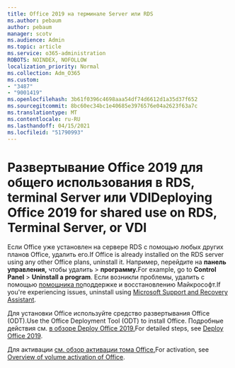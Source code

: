 ```yaml
---
title: Office 2019 на терминале Server или RDS
ms.author: pebaum
author: pebaum
manager: scotv
ms.audience: Admin
ms.topic: article
ms.service: o365-administration
ROBOTS: NOINDEX, NOFOLLOW
localization_priority: Normal
ms.collection: Adm_O365
ms.custom:
- "3487"
- "9001419"
ms.openlocfilehash: 3b61f0396c4698aaa54df74d6612d1a35d37f652
ms.sourcegitcommit: 8bc60ec34bc1e40685e3976576e04a2623f63a7c
ms.translationtype: MT
ms.contentlocale: ru-RU
ms.lasthandoff: 04/15/2021
ms.locfileid: "51790993"
---
```

# <a name="deploying-office-2019-for-shared-use-on-rds-terminal-server-or-vdi"></a><span data-ttu-id="562f3-102">Развертывание Office 2019 для общего использования в RDS, terminal Server или VDI</span><span class="sxs-lookup"><span data-stu-id="562f3-102">Deploying Office 2019 for shared use on RDS, Terminal Server, or VDI</span></span>

<span data-ttu-id="562f3-103">Если Office уже установлен на сервере RDS с помощью любых других планов Office, удалить его.</span><span class="sxs-lookup"><span data-stu-id="562f3-103">If Office is already installed on the RDS server using any other Office plans, uninstall it.</span></span> <span data-ttu-id="562f3-104">Например, перейдите на **панель управления,** чтобы удалить  >  **программу.**</span><span class="sxs-lookup"><span data-stu-id="562f3-104">For example, go to **Control Panel** > **Uninstall a program**.</span></span> <span data-ttu-id="562f3-105">Если возникли проблемы, удалить с помощью [помощника по](https://aka.ms/SARA-OfficeUninstall-Alchemy)поддержке и восстановлению Майкрософт.</span><span class="sxs-lookup"><span data-stu-id="562f3-105">If you're experiencing issues, uninstall using [Microsoft Support and Recovery Assistant](https://aka.ms/SARA-OfficeUninstall-Alchemy).</span></span> 

<span data-ttu-id="562f3-106">Для установки Office используйте средство развертывания Office (ODT).</span><span class="sxs-lookup"><span data-stu-id="562f3-106">Use the Office Deployment Tool (ODT) to install Office.</span></span> <span data-ttu-id="562f3-107">Подробные действия см. [в обзоре Deploy Office 2019.](https://docs.microsoft.com/deployoffice/office2019/deploy)</span><span class="sxs-lookup"><span data-stu-id="562f3-107">For detailed steps, see [Deploy Office 2019](https://docs.microsoft.com/deployoffice/office2019/deploy).</span></span>

<span data-ttu-id="562f3-108">Для активации [см. обзор активации тома Office.](https://docs.microsoft.com/deployoffice/vlactivation/plan-volume-activation-of-office)</span><span class="sxs-lookup"><span data-stu-id="562f3-108">For activation, see [Overview of volume activation of Office](https://docs.microsoft.com/deployoffice/vlactivation/plan-volume-activation-of-office).</span></span>